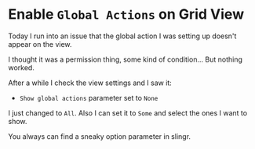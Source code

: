 # Enable `Global Actions` on Grid View

Today I run into an issue that the global action I was setting up
doesn't appear on the view.

I thought it was a permission thing, some kind of condition... But
nothing worked.

After a while I check the view settings and I saw it:

- `Show global actions` parameter set to `None`

I just changed to `All`. Also I can set it to `Some` and select the ones
I want to show.

You always can find a sneaky option parameter in slingr.
